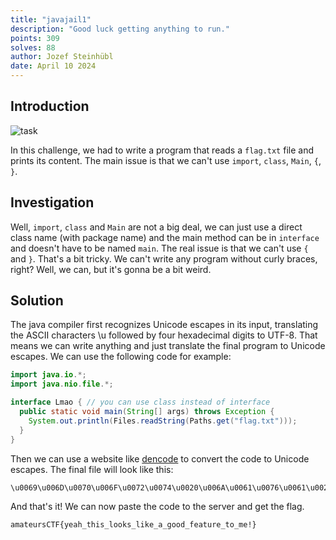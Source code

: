 ```yaml
---
title: "javajail1"
description: "Good luck getting anything to run."
points: 309
solves: 88
author: Jozef Steinhübl
date: April 10 2024
---
```


## Introduction

![task](https://raw.githubusercontent.com/GerlachSnezka/amateursctf/main/assets/2024-jail-javajail1.png)

In this challenge, we had to write a program that reads a `flag.txt` file and prints its content. The main issue is that we can't use `import`, `class`, `Main`, `{`, `}`.

## Investigation

Well, `import`, `class` and `Main` are not a big deal, we can just use a direct class name (with package name) and the main method can be in `interface` and doesn't have to be named `main`. The real issue is that we can't use `{` and `}`. That's a bit tricky. We can't write any program without curly braces, right? Well, we can, but it's gonna be a bit weird.

## Solution

The java compiler first recognizes Unicode escapes in its input, translating the ASCII characters \u followed by four hexadecimal digits to UTF-8. That means we can write anything and just translate the final program to Unicode escapes. We can use the following code for example:

```java
import java.io.*;
import java.nio.file.*;

interface Lmao { // you can use class instead of interface
  public static void main(String[] args) throws Exception {
    System.out.println(Files.readString(Paths.get("flag.txt")));
  }
}
```

Then we can use a website like [dencode](https://dencode.com/string/unicode-escape) to convert the code to Unicode escapes. The final file will look like this:

```
\u0069\u006D\u0070\u006F\u0072\u0074\u0020\u006A\u0061\u0076\u0061\u002E\u0069\u006F\u002E\u002A\u003B\u000D\u000A\u0069\u006D\u0070\u006F\u0072\u0074\u0020\u006A\u0061\u0076\u0061\u002E\u006E\u0069\u006F\u002E\u0066\u0069\u006C\u0065\u002E\u002A\u003B\u000D\u000A\u000D\u000A\u0069\u006E\u0074\u0065\u0072\u0066\u0061\u0063\u0065\u0020\u004C\u006D\u0061\u006F\u0020\u007B\u000D\u000A\u0020\u0020\u0070\u0075\u0062\u006C\u0069\u0063\u0020\u0073\u0074\u0061\u0074\u0069\u0063\u0020\u0076\u006F\u0069\u0064\u0020\u006D\u0061\u0069\u006E\u0028\u0053\u0074\u0072\u0069\u006E\u0067\u005B\u005D\u0020\u0061\u0072\u0067\u0073\u0029\u0020\u0074\u0068\u0072\u006F\u0077\u0073\u0020\u0045\u0078\u0063\u0065\u0070\u0074\u0069\u006F\u006E\u0020\u007B\u000D\u000A\u0020\u0020\u0020\u0020\u0053\u0079\u0073\u0074\u0065\u006D\u002E\u006F\u0075\u0074\u002E\u0070\u0072\u0069\u006E\u0074\u006C\u006E\u0028\u0046\u0069\u006C\u0065\u0073\u002E\u0072\u0065\u0061\u0064\u0053\u0074\u0072\u0069\u006E\u0067\u0028\u0050\u0061\u0074\u0068\u0073\u002E\u0067\u0065\u0074\u0028\u0022\u0066\u006C\u0061\u0067\u002E\u0074\u0078\u0074\u0022\u0029\u0029\u0029\u003B\u000D\u000A\u0020\u0020\u007D\u000D\u000A\u007D
```

And that's it! We can now paste the code to the server and get the flag.

```
amateursCTF{yeah_this_looks_like_a_good_feature_to_me!}
```
